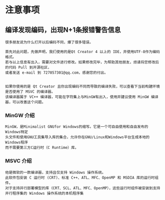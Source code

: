 ﻿# 注意事项

## 编译发现编码，出现N+1条报错警告信息

    很多朋友说为什么打开以后编码不同，爆了很多错误。

    首先对此问题，先做声明，我们使用的是Qt Creator 4 以上的 IDE，并使用UTF-8作为编码格式。
    若与以上信息有出入，需要对文件进行修改。如果修改完毕，为帮助其他朋友，烦请将您修改后的代码 Pull 到开源社区，
    或者发送 e-mail 到 727057301@qq.com，感谢您的付出。


    如果你使用的是 Qt Creator 且你出现编码不同而导致的编译失败，可以查看下当前构建环境是否使用了 MSVC 的编译器。
    该编译器属于 VC++ 编译器，可能在字符集上与MinGW有出入，使用并建议使用 MinGW 编译器，可以改善这个问题。


### MinGW 介绍

    MinGW，是Minimalist GNUfor Windows的缩写。它是一个可自由使用和自由发布的Windows特定
    头文件和使用GNU工具集导入库的集合，允许你在GNU/Linux和Windows平台生成本地的Windows程序
    而不需要第三方C运行时（C Runtime）库。

### MSVC 介绍

    他是微软的一款编译器，支持且仅支持 Windows 操作系统。
    此软件包安装 C 运行时 (CRT)、标准 C++、ATL、MFC、OpenMP 和 MSDIA 库的运行时组件。
    对于支持并行部署模型的库（CRT、SCL、ATL、MFC、OpenMP），这些运行时组件被安装到支持
    并行程序集的 Windows 操作系统的本机程序集